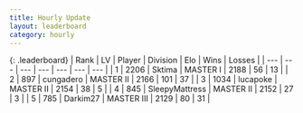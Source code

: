 ```yaml
---
title: Hourly Update
layout: leaderboard
category: hourly
---
```


{: .leaderboard}
| Rank | LV | Player | Division | Elo | Wins | Losses |
| --- | --- | --- | --- | --- | --- | --- |
| <span data-change="0">1</span> | 2206 | <span title="ID: 353063">Sktima</span> | MASTER I | <span data-change="0">2188</span> | <span data-change="0">56</span> | <span data-change="0">13</span> |
| <span data-change="1">2</span> | 897 | <span title="ID: 54134">cungadero</span> | MASTER II | <span data-change="12">2166</span> | <span data-change="1">101</span> | <span data-change="0">37</span> |
| <span data-change="2">3</span> | 1034 | <span title="ID: 41925">lucapoke</span> | MASTER II | <span data-change="8">2154</span> | <span data-change="1">38</span> | <span data-change="0">5</span> |
| <span data-change="0">4</span> | 845 | <span title="ID: 153129">SleepyMattress</span> | MASTER II | <span data-change="0">2152</span> | <span data-change="0">27</span> | <span data-change="0">3</span> |
| <span data-change="1">5</span> | 785 | <span title="ID: 694036">Darkim27</span> | MASTER III | <span data-change="-11">2129</span> | <span data-change="0">80</span> | <span data-change="1">31</span> |